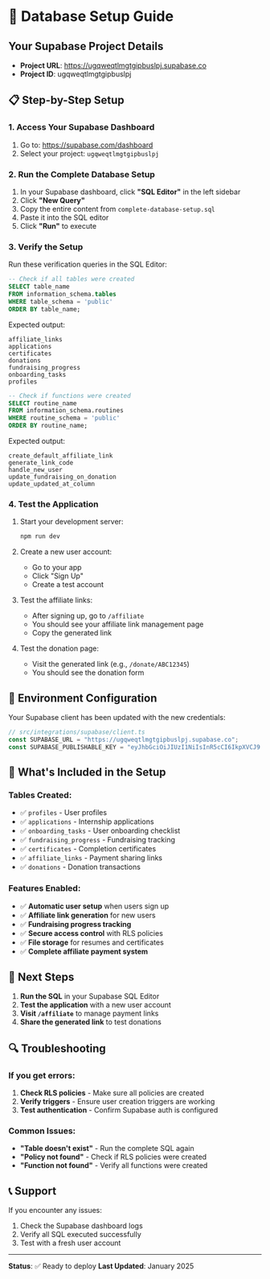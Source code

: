 # 🚀 Database Setup Guide

## Your Supabase Project Details
- **Project URL**: https://ugqweqtlmgtgipbuslpj.supabase.co
- **Project ID**: ugqweqtlmgtgipbuslpj

## 📋 Step-by-Step Setup

### 1. Access Your Supabase Dashboard
1. Go to: https://supabase.com/dashboard
2. Select your project: `ugqweqtlmgtgipbuslpj`

### 2. Run the Complete Database Setup
1. In your Supabase dashboard, click **"SQL Editor"** in the left sidebar
2. Click **"New Query"**
3. Copy the entire content from `complete-database-setup.sql`
4. Paste it into the SQL editor
5. Click **"Run"** to execute

### 3. Verify the Setup
Run these verification queries in the SQL Editor:

```sql
-- Check if all tables were created
SELECT table_name 
FROM information_schema.tables 
WHERE table_schema = 'public' 
ORDER BY table_name;
```

Expected output:
```
affiliate_links
applications
certificates
donations
fundraising_progress
onboarding_tasks
profiles
```

```sql
-- Check if functions were created
SELECT routine_name 
FROM information_schema.routines 
WHERE routine_schema = 'public' 
ORDER BY routine_name;
```

Expected output:
```
create_default_affiliate_link
generate_link_code
handle_new_user
update_fundraising_on_donation
update_updated_at_column
```

### 4. Test the Application
1. Start your development server:
   ```bash
   npm run dev
   ```

2. Create a new user account:
   - Go to your app
   - Click "Sign Up"
   - Create a test account

3. Test the affiliate links:
   - After signing up, go to `/affiliate`
   - You should see your affiliate link management page
   - Copy the generated link

4. Test the donation page:
   - Visit the generated link (e.g., `/donate/ABC12345`)
   - You should see the donation form

## 🔧 Environment Configuration

Your Supabase client has been updated with the new credentials:

```typescript
// src/integrations/supabase/client.ts
const SUPABASE_URL = "https://ugqweqtlmgtgipbuslpj.supabase.co";
const SUPABASE_PUBLISHABLE_KEY = "eyJhbGciOiJIUzI1NiIsInR5cCI6IkpXVCJ9.eyJpc3MiOiJzdXBhYmFzZSIsInJlZiI6InVncXdlcXRsbWd0Z2lwYnVzbHBqIiwicm9sZSI6ImFub24iLCJpYXQiOjE3NDgzMzk4ODAsImV4cCI6MjA2MzkxNTg4MH0.SQESd3W-k6p6l5_0HSObuZ24tWL3ryrJ-sHX-2VkZCU";
```

## 🎯 What's Included in the Setup

### Tables Created:
- ✅ `profiles` - User profiles
- ✅ `applications` - Internship applications  
- ✅ `onboarding_tasks` - User onboarding checklist
- ✅ `fundraising_progress` - Fundraising tracking
- ✅ `certificates` - Completion certificates
- ✅ `affiliate_links` - Payment sharing links
- ✅ `donations` - Donation transactions

### Features Enabled:
- ✅ **Automatic user setup** when users sign up
- ✅ **Affiliate link generation** for new users
- ✅ **Fundraising progress tracking**
- ✅ **Secure access control** with RLS policies
- ✅ **File storage** for resumes and certificates
- ✅ **Complete affiliate payment system**

## 🚀 Next Steps

1. **Run the SQL** in your Supabase SQL Editor
2. **Test the application** with a new user account
3. **Visit `/affiliate`** to manage payment links
4. **Share the generated link** to test donations

## 🔍 Troubleshooting

### If you get errors:
1. **Check RLS policies** - Make sure all policies are created
2. **Verify triggers** - Ensure user creation triggers are working
3. **Test authentication** - Confirm Supabase auth is configured

### Common Issues:
- **"Table doesn't exist"** - Run the complete SQL again
- **"Policy not found"** - Check if RLS policies were created
- **"Function not found"** - Verify all functions were created

## 📞 Support

If you encounter any issues:
1. Check the Supabase dashboard logs
2. Verify all SQL executed successfully
3. Test with a fresh user account

---

**Status**: ✅ Ready to deploy
**Last Updated**: January 2025 